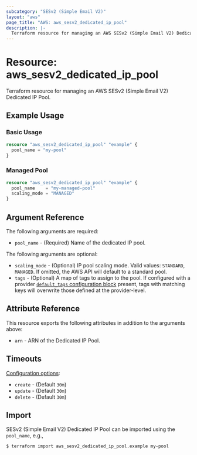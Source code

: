 ```yaml
---
subcategory: "SESv2 (Simple Email V2)"
layout: "aws"
page_title: "AWS: aws_sesv2_dedicated_ip_pool"
description: |-
  Terraform resource for managing an AWS SESv2 (Simple Email V2) Dedicated IP Pool.
---
```


# Resource: aws_sesv2_dedicated_ip_pool

Terraform resource for managing an AWS SESv2 (Simple Email V2) Dedicated IP Pool.

## Example Usage

### Basic Usage

```terraform
resource "aws_sesv2_dedicated_ip_pool" "example" {
  pool_name = "my-pool"
}
```

### Managed Pool

```terraform
resource "aws_sesv2_dedicated_ip_pool" "example" {
  pool_name    = "my-managed-pool"
  scaling_mode = "MANAGED"
}
```

## Argument Reference

The following arguments are required:

* `pool_name` - (Required) Name of the dedicated IP pool.

The following arguments are optional:

* `scaling_mode` - (Optional) IP pool scaling mode. Valid values: `STANDARD`, `MANAGED`. If omitted, the AWS API will default to a standard pool.
* `tags` - (Optional) A map of tags to assign to the pool. If configured with a provider [`default_tags` configuration block](https://registry.terraform.io/providers/hashicorp/aws/latest/docs#default_tags-configuration-block) present, tags with matching keys will overwrite those defined at the provider-level.

## Attribute Reference

This resource exports the following attributes in addition to the arguments above:

* `arn` - ARN of the Dedicated IP Pool.

## Timeouts

[Configuration options](https://developer.hashicorp.com/terraform/language/resources/syntax#operation-timeouts):

* `create` - (Default `30m`)
* `update` - (Default `30m`)
* `delete` - (Default `30m`)

## Import

SESv2 (Simple Email V2) Dedicated IP Pool can be imported using the `pool_name`, e.g.,

```
$ terraform import aws_sesv2_dedicated_ip_pool.example my-pool
```

